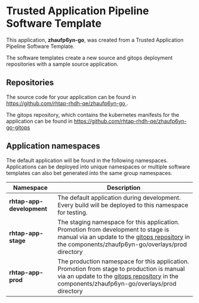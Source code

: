 # Trusted Application Pipeline Software Template

This application, **zhaufp6yn-go**, was created from a Trusted Application Pipeline Software Template.

The software templates create a new source and gitops deployment repositories with a sample source application. 

## Repositories

The source code for your application can be found in [https://github.com/rhtap-rhdh-qe/zhaufp6yn-go ](https://github.com/rhtap-rhdh-qe/zhaufp6yn-go ).
 
The gitops repository, which contains the kubernetes manifests for the application can be found in 
[https://github.com/rhtap-rhdh-qe/zhaufp6yn-go-gitops ](https://github.com/rhtap-rhdh-qe/zhaufp6yn-go-gitops ) 

## Application namespaces 

The default application will be found in the following namespaces. Applications can be deployed into unique namespaces or multiple software templates can also bet generated into the same group namespaces.  

|  Namespace   |  Description   |  
| -------- | -------- |   
| **rhtap-app-development** | The default application during development. Every build will be deployed to this namespace for testing. | 
| **rhtap-app-stage** | The staging namespace for this application. Promotion from development to stage is manual via an update to the [gitops repository](https://github.com/rhtap-rhdh-qe/zhaufp6yn-go-gitops ) in the components/zhaufp6yn-go/overlays/prod directory |  
| **rhtap-app-prod** | The production namespace for this application. Promotion from stage to production is manual via an update to the [gitops repository](https://github.com/rhtap-rhdh-qe/zhaufp6yn-go-gitops ) in the components/zhaufp6yn-go/overlays/prod directory | 
